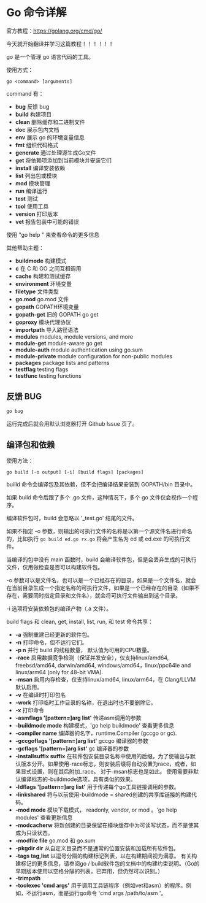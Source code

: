 # Go 命令详解

官方教程：https://golang.org/cmd/go/

今天就开始翻译并学习这篇教程！！！！！！

go 是一个管理 go 语言代码的工具。

使用方式：

```
go <command> [arguments]
```

command 有：

- **bug** 反馈 bug
- **build** 构建项目
- **clean** 删除缓存和二进制文件
- **doc** 展示包内文档
- **env** 展示 go 的环境变量信息
- **fmt** 组织代码格式
- **generate** 通过处理源生成Go文件
- **get** 将依赖项添加到当前模块并安装它们
- **install** 编译安装依赖
- **list** 列出包或模块
- **mod** 模块管理
- **run** 编译运行
- **test** 测试
- **tool** 使用工具
- **version** 打印版本
- **vet** 报告包装中可能的错误

使用 "go help <command>" 来查看命令的更多信息

其他帮助主题：

- **buildmode** 构建模式
- **c** 在 C 和 GO 之间互相调用
- **cache** 构建和测试缓存
- **environment** 环境变量
- **filetype** 文件类型
- **go.mod** go.mod 文件
- **gopath** GOPATH环境变量
- **gopath-get** 旧的 GOPATH go get
- **goproxy** 模块代理协议
- **importpath** 导入路径语法
- **modules** modules, module versions, and more
- **module-get** module-aware go get
- **module-auth** module authentication using go.sum
- **module-private** module configuration for non-public modules
- **packages** package lists and patterns
- **testflag** testing flags
- **testfunc** testing functions



## 反馈 BUG

```bash
go bug
```

运行完成后就会用默认浏览器打开 Github Issue 页了。



## 编译包和依赖

使用方法：

```
go build [-o output] [-i] [build flags] [packages] 
```

builld 命令会编译包及其依赖，但不会把编译结果安装到 GOPATH/bin 目录中。

如果 build 命令后跟了多个 .go 文件，这种情况下，多个 go 文件仅会视作一个程序。

编译软件包时，build 会忽略以 '_test.go' 结尾的文件。

如果不指定 -o 参数，则输出的可执行文件的名称是以第一个源文件名进行命名的，比如执行 `go build ed.go rx.go` 将会产生名为 ed 或 ed.exe 的可执行文件。

当编译的包中没有 main 函数时，build 会编译软件包，但是会丢弃生成的可执行文件，仅用做检查是否可以构建软件包。

-o 参数可以是文件名，也可以是一个已经存在的目录，如果是一个文件名，就会在当前目录生成一个指定名称的可执行文件，如果是一个已经存在的目录（如果不存在，需要同时指定目录和文件名），就会将可执行文件输出到这个目录。

-i 选项将安装依赖包的编译产物（.a 文件）。

build flags 和 clean, get, install, list, run, 和 test 命令共享：

- **-a** 强制重建已经更新的软件包。
- **-n** 打印命令，但不运行它们。
- **-p n** 并行 build 的线程数量， 默认值为可用的CPU数量。
- **-race** 启用数据竞争检测（保证并发安全），仅支持linux/amd64, freebsd/amd64, darwin/amd64, windows/amd64，linux/ppc64le and linux/arm64 (only for 48-bit VMA).
- **-msan** 启用内存检查，仅支持linux/amd64, linux/arm64，在 Clang/LLVM 默认启用。
- **-v** 在编译时打印包名
- **-work** 打印临时工作目录的名称，在退出时也不要删除它。
- **-x** 打印命令
- **-asmflags '[pattern=]arg list'**  传递asm调用的参数
- **-buildmode mode** 构建模式，'go help buildmode' 查看更多信息
- **-compiler name** 编译器的名字，runtime.Compiler (gccgo or gc).
- **-gccgoflags '[pattern=]arg list'** gccgo 编译器的参数
- **-gcflags '[pattern=]arg list'** gc 编译器的参数
- **-installsuffix suffix** 在软件包安装目录名称中使用的后缀，为了使输出与默认版本分开。如果使用-race标志，则安装后缀将自动设置为race，或者，如果显式设置，则在其后附加_race。 对于-msan标志也是如此。 使用需要非默认编译标志的-buildmode选项，具有类似的效果。
- **-ldflags '[pattern=]arg list'** 用于传递每个go工具链接调用的参数。
- **-linkshared** 将与以前使用-buildmode = shared创建的共享库链接的构建代码。
- **-mod mode** 模块下载模式， readonly, vendor, or mod 。'go help modules' 查看更新信息
- **-modcacherw** 将新创建的目录保留在模块缓存中为可读写状态，而不是使其成为只读状态。
- **-modfile file** go.mod 和 go.sum
- **-pkgdir dir** 从自定义目录而不是通常的位置安装和加载所有软件包。
- **-tags tag,list** 以逗号分隔的构建标记列表，以在构建期间视为满意。 有关构建标记的更多信息，请参阅go / build软件包的文档中的构建约束说明。（Go的早期版本使用以空格分隔的列表，已弃用，但仍然可以识别。）
- **-trimpath** 
- **-toolexec 'cmd args'** 用于调用工具链程序（例如vet和asm）的程序。例如，不运行asm，而是运行go命令
  'cmd args /path/to/asm <arguments for asm>'。



